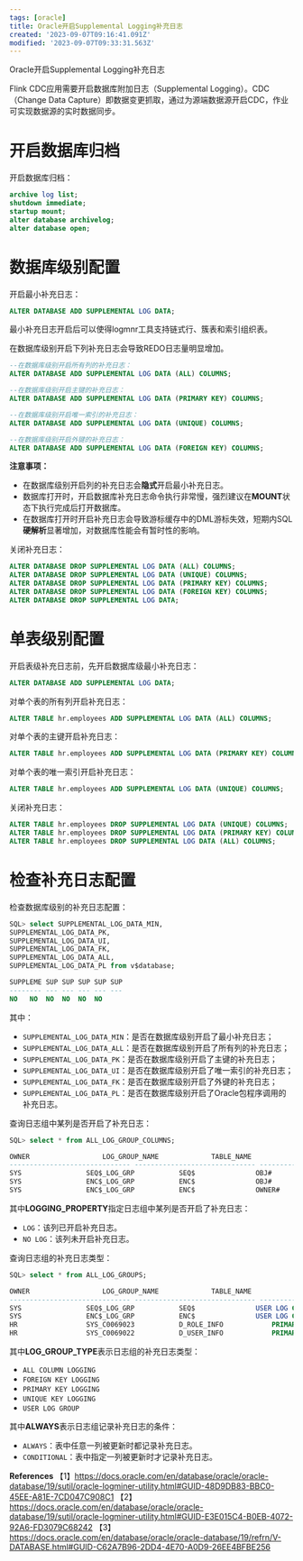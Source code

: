 ```yaml
---
tags: [oracle]
title: Oracle开启Supplemental Logging补充日志
created: '2023-09-07T09:16:41.091Z'
modified: '2023-09-07T09:33:31.563Z'
---
```


Oracle开启Supplemental Logging补充日志

Flink CDC应用需要开启数据库附加日志（Supplemental Logging）。CDC（Change Data Capture）即数据变更抓取，通过为源端数据源开启CDC，作业可实现数据源的实时数据同步。

# 开启数据库归档
开启数据库归档：
```sql
archive log list;
shutdown immediate;
startup mount;
alter database archivelog;
alter database open;
```

# 数据库级别配置
开启最小补充日志：
```sql
ALTER DATABASE ADD SUPPLEMENTAL LOG DATA;
```
最小补充日志开启后可以使得logmnr工具支持链式行、簇表和索引组织表。

在数据库级别开启下列补充日志会导致REDO日志量明显增加。
```sql
--在数据库级别开启所有列的补充日志：
ALTER DATABASE ADD SUPPLEMENTAL LOG DATA (ALL) COLUMNS;

--在数据库级别开启主键的补充日志：
ALTER DATABASE ADD SUPPLEMENTAL LOG DATA (PRIMARY KEY) COLUMNS;

--在数据库级别开启唯一索引的补充日志：
ALTER DATABASE ADD SUPPLEMENTAL LOG DATA (UNIQUE) COLUMNS;

--在数据库级别开启外键的补充日志：
ALTER DATABASE ADD SUPPLEMENTAL LOG DATA (FOREIGN KEY) COLUMNS;
```

**注意事项：**
- 在数据库级别开启列的补充日志会**隐式**开启最小补充日志。
- 数据库打开时，开启数据库补充日志命令执行非常慢，强烈建议在**MOUNT**状态下执行完成后打开数据库。
- 在数据库打开时开启补充日志会导致游标缓存中的DML游标失效，短期内SQL**硬解析**显著增加，对数据库性能会有暂时性的影响。

关闭补充日志：
```sql
ALTER DATABASE DROP SUPPLEMENTAL LOG DATA (ALL) COLUMNS;
ALTER DATABASE DROP SUPPLEMENTAL LOG DATA (UNIQUE) COLUMNS;
ALTER DATABASE DROP SUPPLEMENTAL LOG DATA (PRIMARY KEY) COLUMNS;
ALTER DATABASE DROP SUPPLEMENTAL LOG DATA (FOREIGN KEY) COLUMNS;
ALTER DATABASE DROP SUPPLEMENTAL LOG DATA;
```

# 单表级别配置
开启表级补充日志前，先开启数据库级最小补充日志：
```sql
ALTER DATABASE ADD SUPPLEMENTAL LOG DATA;
```

对单个表的所有列开启补充日志：
```sql
ALTER TABLE hr.employees ADD SUPPLEMENTAL LOG DATA (ALL) COLUMNS;
```

对单个表的主键开启补充日志：
```sql
ALTER TABLE hr.employees ADD SUPPLEMENTAL LOG DATA (PRIMARY KEY) COLUMNS;
```

对单个表的唯一索引开启补充日志：
```sql
ALTER TABLE hr.employees ADD SUPPLEMENTAL LOG DATA (UNIQUE) COLUMNS;
```

关闭补充日志：
```sql
ALTER TABLE hr.employees DROP SUPPLEMENTAL LOG DATA (UNIQUE) COLUMNS;
ALTER TABLE hr.employees DROP SUPPLEMENTAL LOG DATA (PRIMARY KEY) COLUMNS;
ALTER TABLE hr.employees DROP SUPPLEMENTAL LOG DATA (ALL) COLUMNS;
```

# 检查补充日志配置
检查数据库级别的补充日志配置：
```sql
SQL> select SUPPLEMENTAL_LOG_DATA_MIN,
SUPPLEMENTAL_LOG_DATA_PK,
SUPPLEMENTAL_LOG_DATA_UI,
SUPPLEMENTAL_LOG_DATA_FK,
SUPPLEMENTAL_LOG_DATA_ALL,
SUPPLEMENTAL_LOG_DATA_PL from v$database;  

SUPPLEME SUP SUP SUP SUP SUP
-------- --- --- --- --- ---
NO	 NO  NO  NO  NO  NO
```

其中：
- `SUPPLEMENTAL_LOG_DATA_MIN`：是否在数据库级别开启了最小补充日志；
- `SUPPLEMENTAL_LOG_DATA_ALL`：是否在数据库级别开启了所有列的补充日志；
- `SUPPLEMENTAL_LOG_DATA_PK`：是否在数据库级别开启了主键的补充日志；
- `SUPPLEMENTAL_LOG_DATA_UI`：是否在数据库级别开启了唯一索引的补充日志；
- `SUPPLEMENTAL_LOG_DATA_FK`：是否在数据库级别开启了外键的补充日志；
- `SUPPLEMENTAL_LOG_DATA_PL`：是否在数据库级别开启了Oracle包程序调用的补充日志。


查询日志组中某列是否开启了补充日志：
```sql
SQL> select * from ALL_LOG_GROUP_COLUMNS;

OWNER			       LOG_GROUP_NAME		      TABLE_NAME		     COLUMN_NAME	    POSITION LOGGIN
------------------------------ ------------------------------ ------------------------------ -------------------- ---------- ------
SYS			       SEQ$_LOG_GRP		      SEQ$			     OBJ#			   1 LOG
SYS			       ENC$_LOG_GRP		      ENC$			     OBJ#			   1 LOG
SYS			       ENC$_LOG_GRP		      ENC$			     OWNER#			   2 LOG
```

其中**LOGGING_PROPERTY**指定日志组中某列是否开启了补充日志：
- `LOG`：该列已开启补充日志。
- `NO LOG`：该列未开启补充日志。


查询日志组的补充日志类型：
```sql
SQL> select * from ALL_LOG_GROUPS;

OWNER			       LOG_GROUP_NAME		      TABLE_NAME		     LOG_GROUP_TYPE		  ALWAYS      GENERATED
------------------------------ ------------------------------ ------------------------------ ---------------------------- ----------- --------------
SYS			       SEQ$_LOG_GRP		      SEQ$			     USER LOG GROUP		  ALWAYS      USER NAME
SYS			       ENC$_LOG_GRP		      ENC$			     USER LOG GROUP		  ALWAYS      USER NAME
HR			       SYS_C0069023		      D_ROLE_INFO		     PRIMARY KEY LOGGING	  ALWAYS      GENERATED NAME
HR			       SYS_C0069022		      D_USER_INFO		     PRIMARY KEY LOGGING	  ALWAYS      GENERATED NAME
```

其中**LOG_GROUP_TYPE**表示日志组的补充日志类型：
- `ALL COLUMN LOGGING`
- `FOREIGN KEY LOGGING`
- `PRIMARY KEY LOGGING`
- `UNIQUE KEY LOGGING`
- `USER LOG GROUP`

其中**ALWAYS**表示日志组记录补充日志的条件：
- `ALWAYS`：表中任意一列被更新时都记录补充日志。
- `CONDITIONAL`：表中指定一列被更新时才记录补充日志。


**References**
【1】https://docs.oracle.com/en/database/oracle/oracle-database/19/sutil/oracle-logminer-utility.html#GUID-48D9DB83-BBC0-45EE-A81E-7CD047C908C1
【2】https://docs.oracle.com/en/database/oracle/oracle-database/19/sutil/oracle-logminer-utility.html#GUID-E3E015C4-B0EB-4072-92A6-FD3079C68242
【3】https://docs.oracle.com/en/database/oracle/oracle-database/19/refrn/V-DATABASE.html#GUID-C62A7B96-2DD4-4E70-A0D9-26EE4BFBE256

